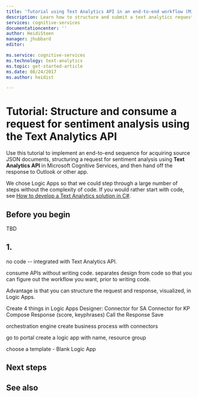 ```yaml
---
title: 'Tutorial using Text Analytics API in an end-to-end workflow (Microsoft Cognitive Services on Azure) | Microsoft Docs'
description: Learn how to structure and submit a text analytics request and visualize the response in Azure Logic Apps.
services: cognitive-services
documentationcenter: ''
author: HeidiSteen
manager: jhubbard
editor: 

ms.service: cognitive-services
ms.technology: text-analytics
ms.topic: get-started-article
ms.date: 08/24/2017
ms.author: heidist

---
```


# Tutorial: Structure and consume a request for sentiment analysis using the Text Analytics API

Use this tutorial to implement an end-to-end sequence for acquiring source JSON documents, structuring a request for sentiment analysis using **Text Analytics API** in Microsoft Cognitive Services, and then hand off the response to Outlook or other app. 

We chose Logic Apps so that we could step through a large number of steps without the complexity of code. If you would rather start with code, see [How to develop a Text Analytics solution in C#]().

## Before you begin

TBD

## 1. 

no code -- integrated with Text Analytics API. 

consume APIs without writing code. 
separates design from code so that you can figure out the workflow you want, prior to writing code.


Advantage is that you can structure the request and response, visualized, in Logic Apps.

Create 4 things in Logic Apps Designer:
Connector for SA
Connector for KP
Compose Response (score, keyphrases)
Call the Response
Save



orchestration engine
create business process
with connectors

go to portal
create a logic app with name, resource group

choose a template - Blank Logic App

## Next steps

## See also